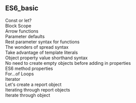 ## ES6_basic

Const or let?<br>
Block Scope<br>
Arrow functions<br>
Parameter defaults<br>
Rest parameter syntax for functions<br>
The wonders of spread syntax<br>
Take advantage of template literals<br>
Object property value shorthand syntax<br>
 No need to create empty objects before adding in properties<br>
ES6 method properties<br>
 For...of Loops<br>
Iterator<br>
Let's create a report object<br>
Iterating through report objects<br>
Iterate through object<br>
